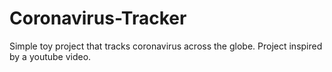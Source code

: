 # Coronavirus-Tracker
Simple toy project that tracks coronavirus across the globe. Project inspired by a youtube video.
